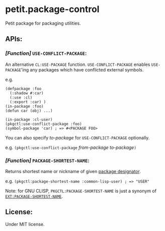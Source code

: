petit.package-control
====

Petit package for packaging utilities.

## APIs:

### *[Function]* `USE-CONFLICT-PACKAGE`:

An alternative `CL:USE-PACKAGE` function.
`USE-CONFLICT-PACKAGE` enables `USE-PACKAGE`'ing any packages which have conflicted external symbols.

e.g.

    (defpackage :foo
      (:shadow #:car)
      (:use :cl)
      (:export :car) )
    (in-package :foo)
    (defun car (obj) ...)

    (in-package :cl-user)
    (pkgctl:use-conflict-package :foo)
    (symbol-package 'car) ; => #<PACKAGE FOO>

You can also specify *to-package* for `USE-CONFLICT-PACKAGE` optionally.

e.g. `(pkgctl:use-conflict-package` *from-package* *to-package*`)`

### *[Function]* `PACKAGE-SHORTEST-NAME`:

Returns shortest name or nickname of given [package designator](http://clhs.lisp.se/Body/26_glo_p.htm#package_designator).

e.g. `(pkgctl:package-shortest-name :common-lisp-user) ; => "USER"`

Note: for GNU CLISP, `PKGCTL:PACKAGE-SHORTEST-NAME` is just a synonym of [`EXT:PACKAGE-SHORTEST-NAME`](file://localhost/C:/Users/ichimal/Documents/public/documents/lang/lisp/cl/clisp/impnotes/prompt.html#package-shortest-name).

## License:
Under MIT license.
